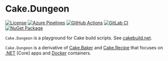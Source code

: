 # Cake.Dungeon

[![License](https://img.shields.io/badge/license-MIT-blue.svg?label=License&logo=github)](LICENSE)
[![Azure Pipelines](https://img.shields.io/azure-devops/build/gitfool/76668ef0-590e-4f12-8b2f-47912845203c/ci/main?label=Azure%20Pipelines&logo=azure-pipelines)](https://dev.azure.com/gitfool/Cake.Dungeon/_build)
[![GitHub Actions](https://img.shields.io/github/workflow/status/gitfool/Cake.Dungeon/ci/main?label=GitHub%20Actions&logo=github)](https://github.com/gitfool/Cake.Dungeon/actions)
[![GitLab CI](https://img.shields.io/gitlab/pipeline/gitfool/Cake.Dungeon/main?label=GitLab%20CI&logo=gitlab)](https://gitlab.com/gitfool/Cake.Dungeon/pipelines)
[![NuGet Package](https://img.shields.io/nuget/v/Cake.Dungeon.svg?label=NuGet&logo=nuget)](https://nuget.org/packages/Cake.Dungeon)

`Cake.Dungeon` is a playground for Cake build scripts. See [cakebuild.net](https://cakebuild.net).

`Cake.Dungeon` is a derivative of [Cake.Baker](https://github.com/akordowski/Cake.Baker) and [Cake.Recipe](https://github.com/cake-contrib/Cake.Recipe) that focuses on [.NET](https://docs.microsoft.com/en-us/dotnet/core/about) [Core] apps and [Docker](https://docs.docker.com/engine/docker-overview) containers.

